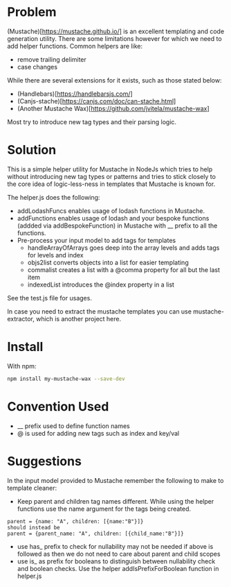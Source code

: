 # Problem

(Mustache)[https://mustache.github.io/] is an excellent templating and code generation utility. There are some limitations however for which we need to add helper functions. Common helpers are like:
- remove trailing delimiter
- case changes

While there are several extensions for it exists, such as those stated below:
- (Handlebars)[https://handlebarsjs.com/]
- (Canjs-stache)[https://canjs.com/doc/can-stache.html]
- (Another Mustache Wax)[https://github.com/jvitela/mustache-wax]

Most try to introduce new tag types and their parsing logic.

# Solution
This is a simple helper utility for Mustache in NodeJs which tries to help without introducing new tag types or patterns and tries to stick closely to the core idea of logic-less-ness in templates that Mustache is known for.

The helper.js does the following:
- addLodashFuncs enables usage of lodash functions in Mustache.
- addFunctions enables usage of lodash and your bespoke functions (addded via addBespokeFunction) in Mustache with __ prefix to all the functions.
- Pre-process your input model to add tags for templates
  - handleArrayOfArrays goes deep into the array levels and adds tags for levels and index
  - objs2list converts objects into a list for easier templating
  - commalist creates a list with a @comma property for all but the last item
  - indexedList introduces the @index property in a list

See the test.js file for usages.

In case you need to extract the mustache templates you can use mustache-extractor, which is another project here.

# Install

With npm:
```sh
npm install my-mustache-wax --save-dev
```

# Convention Used
- __ prefix used to define function names
- @ is used for adding new tags such as index and key/val

# Suggestions
In the input model provided to Mustache remember the following to make to template cleaner:
- Keep parent and children tag names different. While using the helper functions use the name argument for the tags being created.
```
parent = {name: "A", children: [{name:"B"}]}
should instead be
parent = {parent_name: "A", children: [{child_name:"B"}]}
```
- use has_ prefix to check for nullability may not be needed if above is followed as then we do not need to care about parent and child scopes
- use is_ as prefix for booleans to distinguish between nullability check and boolean checks. Use the helper addIsPrefixForBoolean function in helper.js

